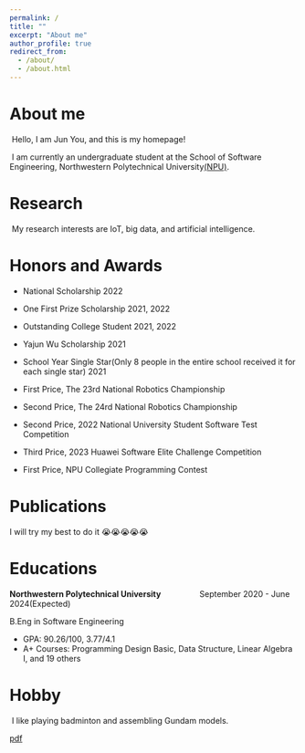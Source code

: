```yaml
---
permalink: /
title: ""
excerpt: "About me"
author_profile: true
redirect_from: 
  - /about/
  - /about.html
---
```




# About me

​	Hello, I am Jun You, and this is my homepage!

​    I am currently an undergraduate student at the School of Software Engineering, Northwestern Polytechnical University[(NPU)](https://www.nwpu.edu.cn/).

# Research

​	My research interests are IoT, big data, and artificial intelligence.

# Honors and Awards

* National Scholarship 2022

* One First Prize Scholarship 2021, 2022

* Outstanding College Student 2021, 2022

* Yajun Wu Scholarship 2021

* School Year Single Star(Only 8 people in the entire school received it for each single star) 2021

* First Price, The 23rd National Robotics Championship

* Second Price, The 24rd National Robotics Championship 

* Second Price, 2022 National University Student Software Test Competition 

* Third Price, 2023 Huawei Software Elite Challenge Competition 

* First Price, NPU Collegiate Programming Contest 

  

# Publications

I will try my best to do it 😭😭😭😭😭



# Educations

**Northwestern Polytechnical University** $\qquad \qquad$September 2020 - June 2024(Expected)

B.Eng in Software Engineering

* GPA: 90.26/100, 3.77/4.1
* A+ Courses: Programming Design Basic, Data Structure, Linear Algebra Ⅰ,  and 19 others



# Hobby

​	I like playing badminton and assembling Gundam models.



[pdf](./master/files/resume.pdf)